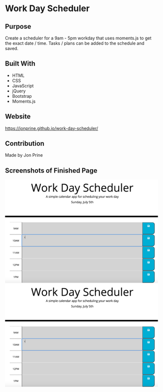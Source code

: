 # Work Day Scheduler

## Purpose
Create a scheduler for a 9am - 5pm workday that uses moments.js to get the exact date / time.  Tasks / plans can be added to the schedule and saved.

## Built With
* HTML
* CSS
* JavaScript
* jQuery
* Bootstrap
* Moments.js

## Website
https://jonprine.github.io/work-day-scheduler/

## Contribution
Made by Jon Prine

## Screenshots of Finished Page
![Schedule](assets/screenshot1.png)
![Schedule](assets/screenshot1.png)
